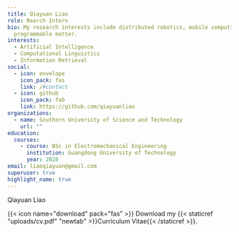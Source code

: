 ```yaml
---
title: Qiayuan Liao
role: Rearch Intern
bio: My research interests include distributed robotics, mobile computing and
  programmable matter.
interests:
  - Artificial Intelligence
  - Computational Linguistics
  - Information Retrieval
social:
  - icon: envelope
    icon_pack: fas
    link: /#contact
  - icon: github
    icon_pack: fab
    link: https://github.com/qiayuanliao
organizations:
  - name: Southern University of Science and Technology
    url: ""
education:
  courses:
    - course: BSc in Electromechanical Engineering
      institution: Guangdong University of Technology
      year: 2028
email: liaoqiayuan@gmail.com
superuser: true
highlight_name: true
---
```

Qiayuan Liao

{{< icon name="download" pack="fas" >}} Download my {{< staticref "uploads/cv.pdf" "newtab" >}}Curriculum Vitae{{< /staticref >}}.